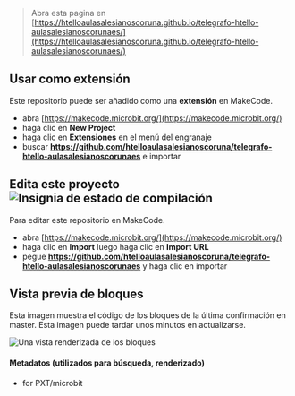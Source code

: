 
> Abra esta pagina en [https://htelloaulasalesianoscoruna.github.io/telegrafo-htello-aulasalesianoscorunaes/](https://htelloaulasalesianoscoruna.github.io/telegrafo-htello-aulasalesianoscorunaes/)

## Usar como extensión

Este repositorio puede ser añadido como una **extensión** en MakeCode.

* abra [https://makecode.microbit.org/](https://makecode.microbit.org/)
* haga clic en **New Project**
* haga clic en **Extensiones** en el menú del engranaje
* buscar **https://github.com/htelloaulasalesianoscoruna/telegrafo-htello-aulasalesianoscorunaes** e importar

## Edita este proyecto ![Insignia de estado de compilación](https://github.com/htelloaulasalesianoscoruna/telegrafo-htello-aulasalesianoscorunaes/workflows/MakeCode/badge.svg)

Para editar este repositorio en MakeCode.

* abra [https://makecode.microbit.org/](https://makecode.microbit.org/)
* haga clic en **Import** luego haga clic en **Import URL**
* pegue **https://github.com/htelloaulasalesianoscoruna/telegrafo-htello-aulasalesianoscorunaes** y haga clic en importar

## Vista previa de bloques

Esta imagen muestra el código de los bloques de la última confirmación en master.
Esta imagen puede tardar unos minutos en actualizarse.

![Una vista renderizada de los bloques](https://github.com/htelloaulasalesianoscoruna/telegrafo-htello-aulasalesianoscorunaes/raw/master/.github/makecode/blocks.png)

#### Metadatos (utilizados para búsqueda, renderizado)

* for PXT/microbit
<script src="https://makecode.com/gh-pages-embed.js"></script><script>makeCodeRender("{{ site.makecode.home_url }}", "{{ site.github.owner_name }}/{{ site.github.repository_name }}");</script>
